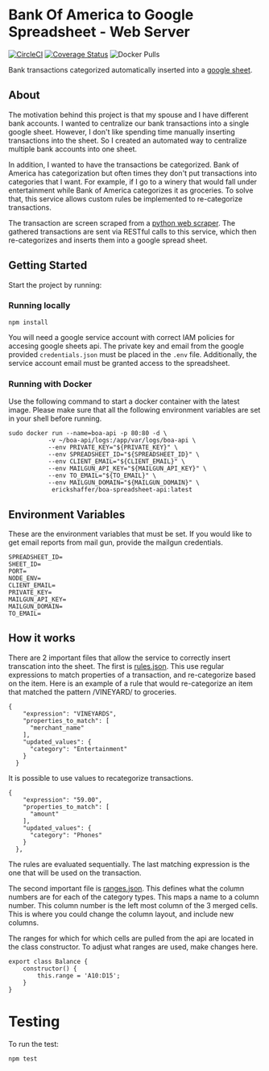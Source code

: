 # Bank Of America to Google Spreadsheet - Web Server
[![CircleCI](https://circleci.com/gh/eshaffer321/BankOfAmerica-2-GoogleSheet-API.svg?style=svg)](https://circleci.com/gh/eshaffer321/BankOfAmerica-2-GoogleSheet-API)
[![Coverage Status](https://coveralls.io/repos/github/eshaffer321/boa-spreadsheet-api/badge.svg?branch=master)](https://coveralls.io/github/eshaffer321/boa-spreadsheet-api?branch=master)
![Docker Pulls](https://img.shields.io/docker/pulls/erickshaffer/boa-spreadsheet-api.svg)

Bank transactions categorized automatically inserted into a [google sheet](https://docs.google.com/spreadsheets/d/14GYLeWTUBPFWYzXMAJJV4YPmwcsf6vabkQ0-CeHSqHQ/edit?usp=sharing).
## About
The motivation behind this project is that my spouse and I have different bank accounts. I wanted to centralize our 
bank transactions into a single google sheet. However, I don't like spending time manually inserting
transactions into the sheet. So I created an automated way to centralize multiple bank accounts into one sheet.


In addition, I wanted to have the transactions be categorized. Bank of America has categorization but often times they 
don't put transactions into categories that I want. For example, if I go to a winery that would fall under entertainment
while Bank of America categorizes it as groceries. To solve that, this service allows custom rules be implemented to re-categorize transactions.


The transaction are screen scraped from a [python web scraper](https://github.com/eshaffer321/boa-web-scraper). 
The gathered transactions are sent via RESTful calls to this service, which then re-categorizes and inserts them into a google spread sheet.

## Getting Started

Start the project by running:
### Running locally
```
npm install
```
You will need a google service account with correct IAM policies for accesing google sheets api. The private key and email from the google provided `credentials.json` must be placed in the `.env` file. Additionally, the service account email must be granted access to the spreadsheet.

### Running with Docker
Use the following command to start a docker container with the latest image. Please make sure that all the following environment variables are set in your shell before running.
```
sudo docker run --name=boa-api -p 80:80 -d \
           -v ~/boa-api/logs:/app/var/logs/boa-api \
           --env PRIVATE_KEY="${PRIVATE_KEY}" \
           --env SPREADSHEET_ID="${SPREADSHEET_ID}" \
           --env CLIENT_EMAIL="${CLIENT_EMAIL}" \
           --env MAILGUN_API_KEY="${MAILGUN_API_KEY}" \
           --env TO_EMAIL="${TO_EMAIL}" \
           --env MAILGUN_DOMAIN="${MAILGUN_DOMAIN}" \
            erickshaffer/boa-spreadsheet-api:latest
```

## Environment Variables
These are the environment variables that must be set. If you would like to get email reports from mail gun,
provide the mailgun credentials.
```
SPREADSHEET_ID=
SHEET_ID=
PORT=
NODE_ENV=
CLIENT_EMAIL=
PRIVATE_KEY=
MAILGUN_API_KEY=
MAILGUN_DOMAIN=
TO_EMAIL=
```
## How it works
There are 2 important files that allow the service to correctly insert transcation into the sheet. 
The first is [rules.json](https://github.com/eshaffer321/boa-spreadsheet-api/blob/master/static/rules.json).
This use regular expressions to match properties of a transaction, and re-categorize based on the item. Here is an example of a rule that would re-categorize an item that matched the pattern /VINEYARD/ to groceries. 

```
{
    "expression": "VINEYARDS",
    "properties_to_match": [
      "merchant_name"
    ],
    "updated_values": {
      "category": "Entertainment"
    }
  }
```

It is possible to use values to recategorize transactions.
```
{
    "expression": "59.00",
    "properties_to_match": [
      "amount"
    ],
    "updated_values": {
      "category": "Phones"
    }
  },
  ```
  
The rules are evaluated sequentially. The last matching expression is the one that will be used on the transaction. 


The second important file is [ranges.json](https://github.com/eshaffer321/boa-spreadsheet-api/blob/master/static/ranges.json). 
This defines what the column numbers are for each of the category types. This maps a name to a column number. This column number is the left most column of the 3 merged cells. This is where you could change the column layout, and include new columns.

The ranges for which for which cells are pulled from the api are located in the class constructor. To adjust what ranges are used, make changes here.
```
export class Balance {
    constructor() {
        this.range = 'A10:D15';
    }
}
```

# Testing
To run the test:
```
npm test
```
